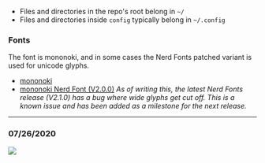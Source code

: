 * Files and directories in the repo's root belong in `~/`
* Files and directories inside `config` typically belong in `~/.config`

### Fonts
The font is mononoki, and in some cases the Nerd Fonts patched variant is used for unicode glyphs.
* [mononoki](https://madmalik.github.io/mononoki/)
* [mononoki Nerd Font (V2.0.0)](https://github.com/ryanoasis/nerd-fonts/releases/tag/v2.0.0)
        *As of writing this, the latest Nerd Fonts release (V2.1.0) has a bug where wide glyphs get cut off. This is a known issue and has been added as a milestone for the next release.*
---

### 07/26/2020
![](https://i.kot1er.me/screenshot.png)
